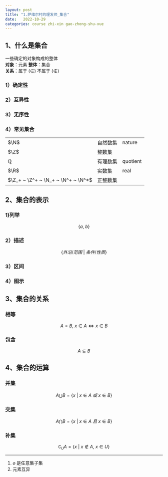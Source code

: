 ```yaml
---
layout: post
title: "1.萨维尔村的理发师_集合"
date:   2022-10-29
categories: course zhi-xin gao-zhong-shu-xue
---
```


## 1、什么是集合

一些确定的对象构成的整体  
**对象**：元素
**整体**：集合  
**关系**：属于 $(\in)$ 不属于 $(\notin)$

### 1）确定性

### 2）互异性

### 3）无序性

### 4）常见集合

| | | |
|:-|:-|:-|
|$\N$|自然数集|nature|
|$\Z$|整数集| |
|$\mathbb{Q}$|有理数集|quotient|
|$\R$|实数集|real|
|$\Z_+ ~ \Z^+ ~ \N_+ ~ \N^+ ~ \N^*$|正整数集| |

## 2、集合的表示

### 1)列举

$$\{ a, ~ b \}$$

### 2）描述

$$\{ 外沿/范围 ~ \vert ~ 条件/性质 \}$$

### 3）区间

### 4）图示

## 3、集合的关系

### 相等

$$A = B, ~  x \in A \Leftrightarrow x \in B$$

### 包含

$$A \subseteq B$$

## 4、集合的运算

### 并集

$$A \bigcup B = \{ x ~ \vert ~ x \in A ~ 或 ~ x \in B \}$$

### 交集

$$A \bigcap B = \{ x ~ \vert ~ x \in A ~ 且 ~ x \in B \}$$

### 补集

$$\complement_{U}{A} = \{ x ~ \vert ~ x \notin A, ~ x \in U \}$$

***

1. $\varnothing$ 是任意集子集
2. 元素互异
